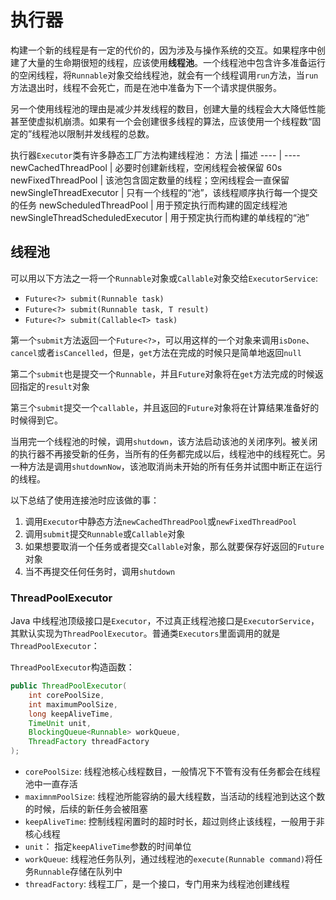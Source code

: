 # 执行器

构建一个新的线程是有一定的代价的，因为涉及与操作系统的交互。如果程序中创建了大量的生命期很短的线程，应该使用**线程池**。一个线程池中包含许多准备运行的空闲线程，将`Runnable`对象交给线程池，就会有一个线程调用`run`方法，当`run`方法退出时，线程不会死亡，而是在池中准备为下一个请求提供服务。

另一个使用线程池的理由是减少并发线程的数目，创建大量的线程会大大降低性能甚至使虚拟机崩溃。如果有一个会创建很多线程的算法，应该使用一个线程数“固定的”线程池以限制并发线程的总数。

执行器`Executor`类有许多静态工厂方法构建线程池：
方法 | 描述
---- | ----
newCachedThreadPool | 必要时创建新线程，空闲线程会被保留 60s
newFixedThreadPool | 该池包含固定数量的线程；空闲线程会一直保留
newSingleThreadExecutor | 只有一个线程的“池”，该线程顺序执行每一个提交的任务
newScheduledThreadPool | 用于预定执行而构建的固定线程池
newSingleThreadScheduledExecutor | 用于预定执行而构建的单线程的“池”

## 线程池

可以用以下方法之一将一个`Runnable`对象或`Callable`对象交给`ExecutorService`:
- `Future<?> submit(Runnable task)`
- `Future<?> submit(Runnable task, T result)`
- `Future<?> submit(Callable<T> task)`

第一个`submit`方法返回一个`Future<?>`，可以用这样的一个对象来调用`isDone`、`cancel`或者`isCancelled`，但是，`get`方法在完成的时候只是简单地返回`null`

第二个`submit`也是提交一个`Runnable`，并且`Future`对象将在`get`方法完成的时候返回指定的`result`对象

第三个`submit`提交一个`callable`，并且返回的`Future`对象将在计算结果准备好的时候得到它。

当用完一个线程池的时候，调用`shutdown`，该方法启动该池的关闭序列。被关闭的执行器不再接受新的任务，当所有的任务都完成以后，线程池中的线程死亡。另一种方法是调用`shutdownNow`，该池取消尚未开始的所有任务并试图中断正在运行的线程。

以下总结了使用连接池时应该做的事：
1. 调用`Executor`中静态方法`newCachedThreadPool`或`newFixedThreadPool`
2. 调用`submit`提交`Runnable`或`Callable`对象
3. 如果想要取消一个任务或者提交`Callable`对象，那么就要保存好返回的`Future`对象
4. 当不再提交任何任务时，调用`shutdown`

### ThreadPoolExecutor

Java 中线程池顶级接口是`Executor`，不过真正线程池接口是`ExecutorService`，其默认实现为`ThreadPoolExecutor`。普通类`Executors`里面调用的就是`ThreadPoolExecutor`：

`ThreadPoolExecutor`构造函数：
```java
public ThreadPoolExecutor(
    int corePoolSize,
    int maximumPoolSize,
    long keepAliveTime,
    TimeUnit unit,
    BlockingQueue<Runnable> workQueue,
    ThreadFactory threadFactory
);
```

- `corePoolSize`: 线程池核心线程数目，一般情况下不管有没有任务都会在线程池中一直存活
- `maximnmPoolSize`: 线程池所能容纳的最大线程数，当活动的线程池到达这个数的时候，后续的新任务会被阻塞
- `keepAliveTime`: 控制线程闲置时的超时时长，超过则终止该线程，一般用于非核心线程
- `unit`： 指定`keepAliveTime`参数的时间单位
- `workQueue`: 线程池任务队列，通过线程池的`execute(Runnable command)`将任务`Runnable`存储在队列中
- `threadFactory`: 线程工厂，是一个接口，专门用来为线程池创建线程